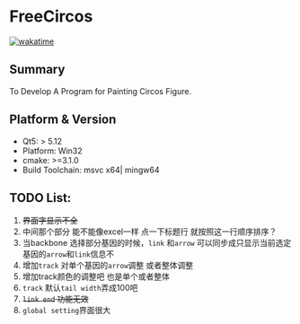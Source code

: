 # FreeCircos
[![wakatime](https://wakatime.com/badge/github/Zeffiretti/FreeCircos.svg)](https://wakatime.com/badge/github/Zeffiretti/FreeCircos)
## Summary
To Develop A Program for Painting Circos Figure.
## Platform & Version

- Qt5: > 5.12
- Platform: Win32
- cmake: >=3.1.0
- Build Toolchain: msvc x64| mingw64

## TODO List:
1. ~~界面字显示不全~~
2. 中间那个部分  能不能像excel一样  点一下标题行 就按照这一行顺序排序？
3. 当backbone 选择部分基因的时候，`link` 和`arrow` 可以同步成只显示当前选定基因的`arrow`和`link`信息不
4. 增加`track` 对单个基因的`arrow`调整 或者整体调整
5. 增加track颜色的调整吧 也是单个或者整体
6. `track` 默认`tail width`弄成100吧
7. ~~`link end` 功能无效~~
8. `global setting`界面很大